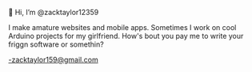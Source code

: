 👋 Hi, I’m @zacktaylor12359

I make amature websites and mobile apps.
Sometimes I work on cool Arduino projects for my girlfriend.
How's bout you pay me to write your friggn software or somethin?

-zacktaylor159@gmail.com
<!---
zacktaylor12359/zacktaylor12359 is a ✨ special ✨ repository because its `README.md` (this file) appears on your GitHub profile.
You can click the Preview link to take a look at your changes.
--->
